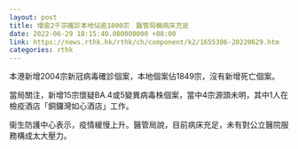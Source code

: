 ```yaml
---
layout: post
title: 增逾2千宗確診本地佔逾1800宗　醫管局稱病床充足
date: 2022-06-29 18:15:40.000000000 +08:00
link: https://news.rthk.hk/rthk/ch/component/k2/1655306-20220629.htm
categories: rthk
---
```


本港新增2004宗新冠病毒確診個案，本地個案佔1849宗，沒有新增死亡個案。

當局關注，新增15宗懷疑BA.4或5變異病毒株個案，當中4宗源頭未明，其中1人在檢疫酒店「銅鑼灣如心酒店」工作。

衞生防護中心表示，疫情緩慢上升。醫管局說，目前病床充足，未有對公立醫院服務構成太大壓力。

